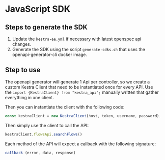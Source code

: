 # JavaScript SDK

## Steps to generate the SDK

1. Update the `kestra-ee.yml` if necessary with latest openspec api changes.
2. Generate the SDK using the script `generate-sdks.sh` that uses the openapi-generator-cli docker image.

## Step to use

The openapi generator will generate 1 Api per controller, so we create a custom Kestra Client that need to be instantiated once for every API.
Use the `import {KestraClient} from "kestra_api";` manually written that gather everything in one client.

Then you can instantiate the client with the following code:

```javascript
const kestraClient = new KestraClient(host, token, username, password);
 ```

Then simply use the client to call the API:

```javascript
kestraClient.flowsApi.searchFlows()
```

Each method of the API will expect a callback with the following signature:

```javascript
callback (error, data, response)
```
